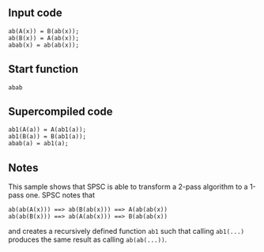 ## Input code

```
ab(A(x)) = B(ab(x));
ab(B(x)) = A(ab(x));
abab(x) = ab(ab(x));
```

## Start function
```
abab
```

## Supercompiled code

```
ab1(A(a)) = A(ab1(a));
ab1(B(a)) = B(ab1(a));
abab(a) = ab1(a);
```

## Notes

This sample shows that SPSC is able to transform a 2-pass algorithm to a 1-pass 
one. SPSC notes that
```
ab(ab(A(x))) ==> ab(B(ab(x))) ==> A(ab(ab(x))
ab(ab(B(x))) ==> ab(A(ab(x))) ==> B(ab(ab(x))
```
and creates a recursively defined function `ab1` such that calling `ab1(...)`
produces the same result as calling `ab(ab(...))`.
